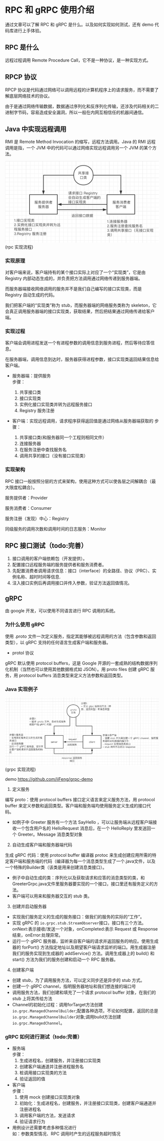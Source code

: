 # RPC 和 gRPC 使用介绍
通过文章可以了解 RPC 和 gRPC 是什么。以及如何实现如何测试，还有 demo 代码库进行上手体验。

## RPC 是什么

远程过程调用 Remote Procedure Call，它不是一种协议，是一种实现方式。

## RPCP 协议

RPCP 协议是代码通过网络可以调用远程的计算机程序上的请求服务，而不需要了解底层网络技术的协议。

由于是通过网络传输数据，数据通过序列化和反序列化传输，还涉及代码相关的二进制字节码，容易造成安全漏洞，所以一般在内网互相信任的机器间通信。

## Java 中实现远程调用

RMI 是 Remote Method Invocation 的缩写，远程方法调用。Java 的 RMI 远程调用是指，一个 JVM 中的代码可以通过网络实现远程调用另一个 JVM 的某个方法。

![](_media/rpc.png)
(rpc 实现流程)

### 实现原理

对客户端来说，客户端持有的某个接口实际上对应了一个“实现类”，它是由 Registry 内部动态生成的，并负责把方法调用通过网络传递到服务器端。

而服务器端接收网络调用的服务并不是我们自己编写的接口实现类，而是 Registry 自动生成的代码。

我们把客户端的“实现类”称为 stub，而服务器端的网络服务类称为 skeleton，它会真正调用服务器端的接口实现类，获取结果，然后把结果通过网络传递给客户端。

### 实现过程

客户端会调用进程发送一个有进程参数的调用信息到服务进程，然后等待应答信息。

在服务器端，调用信息到达时，服务器获得进程参数，接口实现类返回结果信息给客户端。

- 服务器端：提供服务      
    步骤：
    1. 共享接口类
    2. 接口实现类
    3. 实例化接口实现类并转为远程服务接口
    4. Registry 服务注册

- 客户端：实现远程调用，请求程序获得返回值是通过网络从服务器端获取的
    步骤：  
    1. 共享接口类(和服务器同一个工程则相同文件）    
    2. 连接服务器   
    3. 在服务注册中查找服务名   
    4. 调用共享的接口（没有接口实现类） 

### 实现架构

RPC 接口一般按照分层的方式来架构，使用这种方式可以使各层之间解耦合（最大限度松耦合）。

服务提供者：Provider

服务消费者：Consumer

服务注册（发现）中心：Registry 

同级服务的调用次数和调用时间的日志服务：Monitor

## RPC 接口测试（todo:完善）
1. 接口调用的客户端依赖包（开发提供）。
2. 配置接口远程服务端的服务提供者和服务消费者。
3. 先配置消费者调用请求信息：接口（interface）的全路径、协议（PRC）、实例名称、超时时间等信息.
4. 注入接口实例后再调用接口并传入参数，验证方法返回值情况。

## gRPC

由 google 开发，可以使用不同语言进行 RPC 调用的系统。

### 为什么使用 gRPC

使用 .proto 文件一次定义服务，指定其能够被远程调用的方法（包含参数和返回类型），以 gRPC 支持的任何语言生成客户端和服务器。

- protol 协议

gRPC 默认使用 protocol buffers，这是 Google 开源的一套成熟的结构数据序列化机制（当然也可以使用其他数据格式如 JSON）。用 proto files 创建 gRPC 服务，用 protocol buffers 消息类型来定义方法参数和返回类型。

### Java 实现例子
![](_media/grpc.png)
(grpc 实现流程)

demo https://github.com/iiFeng/grpc-demo

1. 定义服务

编写 proto：使用 protocol buffers 接口定义语言来定义服务方法，用 protocol buffer 来定义参数和返回类型。客户端和服务端均使用服务定义生成的接口代码。

- 如例子中 Greeter 服务有一个方法 SayHello ，可以让服务端从远程客户端接收一个包含用户名的 HelloRequest 消息后，在一个 HelloReply 里发送回一个 Greeter。Message 消息类型对象

2. 自动生成客户端和服务器端代码

生成 gRPC 代码：使用 protocol buffer 编译器 protoc 来生成创建应用所需的特定客户端和服务端的代码（编译器为每一个消息类型生成了一个.java文件，以及一个特殊的Builder类（该类是用来创建消息类接口）。

- 例子中自动生成的类：序列化以及获取请求和应答的消息类型的类，和 GreeterGrpc.java文件里服务器要实现的一个接口，接口里还有服务定义的方法。
- 客户端可以用来和服务器交互的 stub 类。

3. 创建并启动服务器

- 实现我们服务定义的生成的服务接口：做我们的服务的实际的“工作”。
- 实现 gRPC 的 `io.grpc.stub.StreamObserver`接口，接口有三个方法。onNext:表示接收/发送一个对象，onCompleted:表示 Request 或 Response 结束，onError:处理异常。
- 运行一个 gRPC 服务器，监听来自客户端的请求并返回服务的响应。使用生成器的 forPort() 方法指定地址以及期望客户端请求监听的端口。用生成器注册我们的服务实现到生成器的 addService() 方法。调用生成器上的 build() 和 start() 方法为我们的服务创建和启动一个 RPC 服务器。

4. 创建客户端

- 创建 stub，为了调用服务方法，可以定义同步还是异步的 stub 方式。
- 创建一个 gRPC channel，指明服务器地址和我们想连接的端口号
- 调用服务方法，我们创建和填充了一个请求 protocol buffer 对象，在我们的 stub 上将其传给方法
- Channel的初始化过程：调用forTarget方法创建`io.grpc.ManagedChannelBuilder`;配置各种选项，不论如何配置，返回的总是`io.grpc.ManagedChannelBuilder`对象;调用build方法创建`io.grpc.ManagedChannel`。       


### gRPC 如何进行测试（todo:完善）
- 服务端        
    步骤：
    1. 生成进程名，创建服务，并注册接口实现类        
    2. 创建客户端通道并注册进程服务名
    3. 桩调用接口实现类的方法
    4. 验证返回的值
- 客户端        
    步骤：
    1. 使用 mock 创建接口实现类对象      
    2. 初始化：生成进程名，创建服务，并注册接口实现类，创建客户端通道并注册进程名      
    3. 调用客户端的方法，发送请求
    4. 验证请求行为        
- 用例设计还需要考虑多种情况进行        
如：参数类型情况、RPC 调用时产生的远程服务超时情况